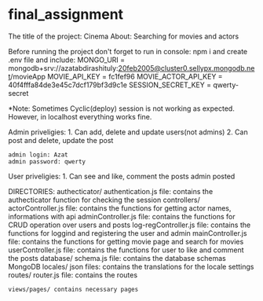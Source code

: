# final_assignment
The title of the project: Cinema
About: Searching for movies and actors

Before running the project don't forget to run in console: npm i and create .env file and include:
    MONGO_URI = mongodb+srv://azatabdirashituly:20feb2005@cluster0.sellypx.mongodb.net/movieApp
    MOVIE_API_KEY = fc1fef96
    MOVIE_ACTOR_API_KEY = 40f4fffa84de3e45c7dcf179bf3d9c1e
    SESSION_SECRET_KEY = qwerty-secret

*Note:
    Sometimes Cyclic(deploy) session is not working as expected.
    However, in localhost everything works fine.

Admin priveligies: 
    1. Can add, delete and update users(not admins)
    2. Can post and delete, update the post

    admin login: Azat
    admin password: qwerty

User priveligies:
    1. Can see and like, comment the posts admin posted

DIRECTORIES:
    authecticator/
                authentication.js file: contains the authecticator function for checking the session
    controllers/
                actorController.js file: contains the functions for getting actor names, informations with api
                adminController.js file: contains the functions for CRUD operation over users and posts
                log-regController.js file: contains the functions for loggind and registering the user and admin
                mainController.js file: contains the functions for getting movie page and search for movies
                userController.js file: contains the functions for user to like and comment the posts
    database/
            schema.js file: contains the database schemas MongoDB
    locales/
            json files: contains the translations for the locale settings
    routes/
            router.js file: contains the routes
            
    views/pages/ contains necessary pages







